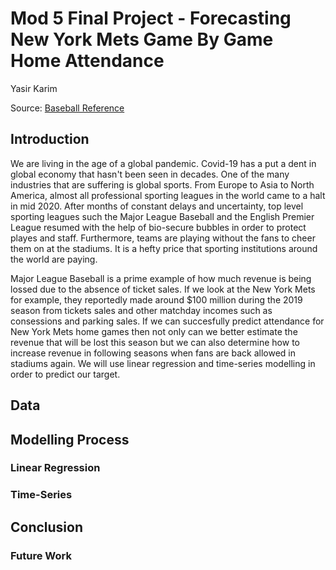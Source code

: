 # Mod 5 Final Project - Forecasting New York Mets Game By Game Home Attendance
Yasir Karim

Source: [Baseball Reference](https://www.baseball-reference.com/teams/NYM/2020.shtml)

## Introduction
We are living in the age of a global pandemic. Covid-19 has a put a dent in global economy that hasn't been seen in decades. One of the many industries that are suffering is global sports. From Europe to Asia to North America, almost all professional sporting leagues in the world came to a halt in mid 2020. After months of constant delays and uncertainty, top level sporting leagues such the Major League Baseball and the English Premier League resumed with the help of bio-secure bubbles in order to protect playes and staff. Furthermore, teams are playing without the fans to cheer them on at the stadiums. It is a hefty price that sporting institutions around the world are paying.

Major League Baseball is a prime example of how much revenue is being lossed due to the absence of ticket sales. If we look at the New York Mets for example, they reportedly made around $100 million during the 2019 season from tickets sales and other matchday incomes such as consessions and parking sales. If we can succesfully predict attendance for New York Mets home games then not only can we better estimate the revenue that will be lost this season but we can also determine how to increase revenue in following seasons when fans are back allowed in stadiums again. We will use linear regression and time-series modelling in order to predict our target.

## Data


## Modelling Process


### Linear Regression


### Time-Series 


## Conclusion


### Future Work
